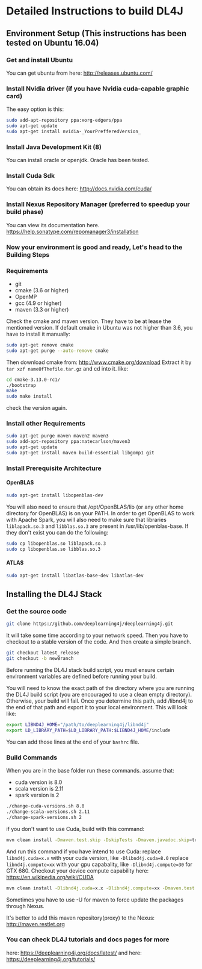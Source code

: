 # Detailed Instructions to build DL4J

## Environment Setup (This instructions has been tested on Ubuntu 16.04)

### Get and install Ubuntu

You can get ubuntu from here: http://releases.ubuntu.com/

### Install Nvidia driver (if you have Nvidia cuda-capable graphic card)

The easy option is this:

```bash
sudo add-apt-repository ppa:xorg-edgers/ppa
sudo apt-get update
sudo apt-get install nvidia-_YourPrefferedVersion_
```

### Install Java Development Kit (8)

You can install oracle or openjdk. Oracle has been tested.

### Install Cuda Sdk

You can obtain its docs here: http://docs.nvidia.com/cuda/

### Install Nexus Repository Manager (preferred to speedup your build phase)

You can view its documentation here. https://help.sonatype.com/repomanager3/installation

### Now your environment is good and ready, Let's head to the Building Steps

### Requirements

- git
- cmake (3.6 or higher)
- OpenMP
- gcc (4.9 or higher)
- maven (3.3 or higher)

Check the cmake and maven version. They have to be at lease the mentioned version.
If default cmake in Ubuntu was not higher than 3.6, you have to install it manually:

```bash
sudo apt-get remove cmake
sudo apt-get purge --auto-remove cmake
```

Then download cmake from: http://www.cmake.org/download
Extract it by `tar xzf nameOfThefile.tar.gz` and cd into it. like:

```bash
cd cmake-3.13.0-rc1/
./bootstrap
make 
sudo make install
```

check the version again.

### Install other Requirements

```bash
sudo apt-get purge maven maven2 maven3
sudo add-apt-repository ppa:natecarlson/maven3
sudo apt-get update
sudo apt-get install maven build-essential libgomp1 git
```

### Install Prerequisite Architecture

#### OpenBLAS

```bash
sudo apt-get install libopenblas-dev
```

You will also need to ensure that /opt/OpenBLAS/lib (or any other home directory for OpenBLAS)
is on your PATH. In order to get OpenBLAS to work with Apache Spark,
you will also need to make sure that libraries `liblapack.so.3` and `libblas.so.3` are present in /usr/lib/openblas-base.
If they don't exist you can do the following:

```bash
sudo cp libopenblas.so liblapack.so.3
sudo cp libopenblas.so libblas.so.3
```

#### ATLAS

```bash
sudo apt-get install libatlas-base-dev libatlas-dev
```

## Installing the DL4J Stack

### Get the source code

```bash
git clone https://github.com/deeplearning4j/deeplearning4j.git
```

It will take some time according to your network speed.
Then you have to checkout to a stable version of the code.
And then create a simple branch.

```bash
git checkout latest_release
git checkout -b newBranch
```

Before running the DL4J stack build script, you must ensure
certain environment variables are defined before running your build.

You will need to know the exact path of the directory where you are running
the DL4J build script (you are encouraged to use a clean empty directory).
Otherwise, your build will fail. Once you determine this path, add /libnd4j
to the end of that path and export it to your local environment. This will look like:

```bash
export LIBND4J_HOME="/path/to/deeplearning4j/libnd4j"
export LD_LIBRARY_PATH=$LD_LIBRARY_PATH:$LIBND4J_HOME/include
```

You can add those lines at the end of your `bashrc` file.

### Build Commands

When you are in the base folder run these commands. assume that:

- cuda version is 8.0
- scala version is 2.11
- spark version is 2

```bash
./change-cuda-versions.sh 8.0
./change-scala-versions.sh 2.11
./change-spark-versions.sh 2
```

if you don't want to use Cuda, build with this command:

```bash
mvn clean install -Dmaven.test.skip -DskipTests -Dmaven.javadoc.skip=true -pl '!./nd4j/nd4j-backends/nd4j-backend-impls/nd4j-cuda,!./nd4j/nd4j-backends/nd4j-backend-impls/nd4j-cuda-platform,!./nd4j/nd4j-backends/nd4j-tests,!./deeplearning4j/deeplearning4j-cuda/'
```

And run this command if you have intend to use Cuda:
replace `libnd4j.cuda=x.x` with your cuda version, like `-Dlibnd4j.cuda=8.0`
replace `libnd4j.compute=xx` with your gpu capabality, like `-Dlibnd4j.compute=30` for GTX 680.
Checkout your device compute capability here: https://en.wikipedia.org/wiki/CUDA

```bash
mvn clean install -Dlibnd4j.cuda=x.x -Dlibnd4j.compute=xx -Dmaven.test.skip -DskipTests -Dmaven.javadoc.skip=true -pl '!./nd4j/nd4j-backends/nd4j-tests'
```

Sometimes you have to use -U for maven to force update the packages through Nexus.

It's better to add this maven repository(proxy) to the Nexus: http://maven.restlet.org

### You can check DL4J tutorials and docs pages for more

here: https://deeplearning4j.org/docs/latest/ and here: https://deeplearning4j.org/tutorials/
